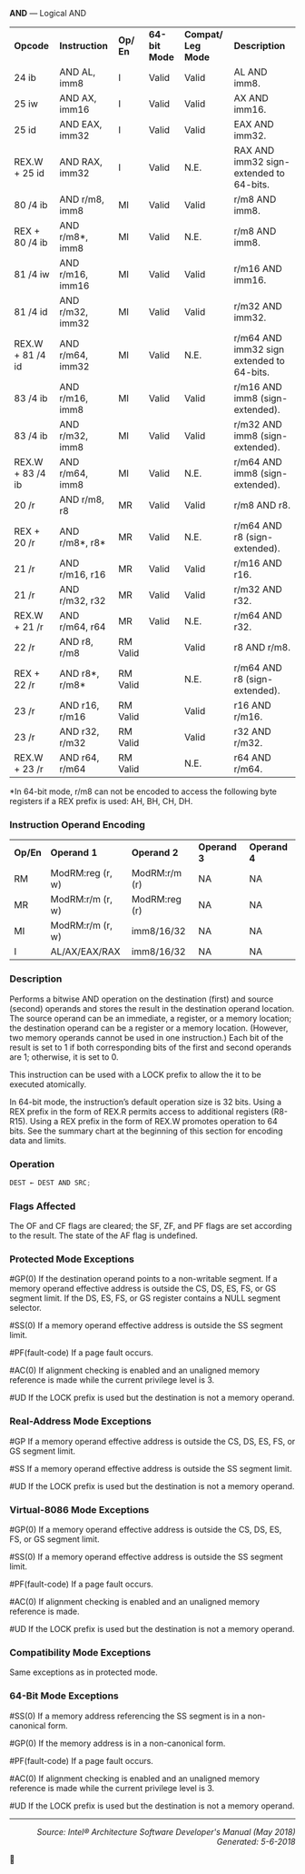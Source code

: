 <b>AND</b> — Logical AND
<table>
	<tr>
		<td><b>Opcode</b></td>
		<td><b>Instruction</b></td>
		<td><b>Op/ En</b></td>
		<td><b>64-bit Mode</b></td>
		<td><b>Compat/ Leg Mode</b></td>
		<td><b>Description</b></td>
	</tr>
	<tr>
		<td>24 ib</td>
		<td>AND AL, imm8</td>
		<td>I</td>
		<td>Valid</td>
		<td>Valid</td>
		<td>AL AND imm8.</td>
	</tr>
	<tr>
		<td>25 iw</td>
		<td>AND AX, imm16</td>
		<td>I</td>
		<td>Valid</td>
		<td>Valid</td>
		<td>AX AND imm16.</td>
	</tr>
	<tr>
		<td>25 id</td>
		<td>AND EAX, imm32</td>
		<td>I</td>
		<td>Valid</td>
		<td>Valid</td>
		<td>EAX AND imm32.</td>
	</tr>
	<tr>
		<td>REX.W + 25 id</td>
		<td>AND RAX, imm32</td>
		<td>I</td>
		<td>Valid</td>
		<td>N.E.</td>
		<td>RAX AND imm32 sign-extended to 64-bits.</td>
	</tr>
	<tr>
		<td>80 /4 ib</td>
		<td>AND r/m8, imm8</td>
		<td>MI</td>
		<td>Valid</td>
		<td>Valid</td>
		<td>r/m8 AND imm8.</td>
	</tr>
	<tr>
		<td>REX + 80 /4 ib</td>
		<td>AND r/m8*, imm8</td>
		<td>MI</td>
		<td>Valid</td>
		<td>N.E.</td>
		<td>r/m8 AND imm8.</td>
	</tr>
	<tr>
		<td>81 /4 iw</td>
		<td>AND r/m16, imm16</td>
		<td>MI</td>
		<td>Valid</td>
		<td>Valid</td>
		<td>r/m16 AND imm16.</td>
	</tr>
	<tr>
		<td>81 /4 id</td>
		<td>AND r/m32, imm32</td>
		<td>MI</td>
		<td>Valid</td>
		<td>Valid</td>
		<td>r/m32 AND imm32.</td>
	</tr>
	<tr>
		<td>REX.W + 81 /4 id</td>
		<td>AND r/m64, imm32</td>
		<td>MI</td>
		<td>Valid</td>
		<td>N.E.</td>
		<td>r/m64 AND imm32 sign extended to 64-bits.</td>
	</tr>
	<tr>
		<td>83 /4 ib</td>
		<td>AND r/m16, imm8</td>
		<td>MI</td>
		<td>Valid</td>
		<td>Valid</td>
		<td>r/m16 AND imm8 (sign-extended).</td>
	</tr>
	<tr>
		<td>83 /4 ib</td>
		<td>AND r/m32, imm8</td>
		<td>MI</td>
		<td>Valid</td>
		<td>Valid</td>
		<td>r/m32 AND imm8 (sign-extended).</td>
	</tr>
	<tr>
		<td>REX.W + 83 /4 ib</td>
		<td>AND r/m64, imm8</td>
		<td>MI</td>
		<td>Valid</td>
		<td>N.E.</td>
		<td>r/m64 AND imm8 (sign-extended).</td>
	</tr>
	<tr>
		<td>20 /r</td>
		<td>AND r/m8, r8</td>
		<td>MR</td>
		<td>Valid</td>
		<td>Valid</td>
		<td>r/m8 AND r8.</td>
	</tr>
	<tr>
		<td>REX + 20 /r</td>
		<td>AND r/m8*, r8*</td>
		<td>MR</td>
		<td>Valid</td>
		<td>N.E.</td>
		<td>r/m64 AND r8 (sign-extended).</td>
	</tr>
	<tr>
		<td>21 /r</td>
		<td>AND r/m16, r16</td>
		<td>MR</td>
		<td>Valid</td>
		<td>Valid</td>
		<td>r/m16 AND r16.</td>
	</tr>
	<tr>
		<td>21 /r</td>
		<td>AND r/m32, r32</td>
		<td>MR</td>
		<td>Valid</td>
		<td>Valid</td>
		<td>r/m32 AND r32.</td>
	</tr>
	<tr>
		<td>REX.W + 21 /r</td>
		<td>AND r/m64, r64</td>
		<td>MR</td>
		<td>Valid</td>
		<td>N.E.</td>
		<td>r/m64 AND r32.</td>
	</tr>
	<tr>
		<td>22 /r</td>
		<td>AND r8, r/m8</td>
		<td>RM Valid</td>
		<td></td>
		<td>Valid</td>
		<td>r8 AND r/m8.</td>
	</tr>
	<tr>
		<td>REX + 22 /r</td>
		<td>AND r8*, r/m8*</td>
		<td>RM Valid</td>
		<td></td>
		<td>N.E.</td>
		<td>r/m64 AND r8 (sign-extended).</td>
	</tr>
	<tr>
		<td>23 /r</td>
		<td>AND r16, r/m16</td>
		<td>RM Valid</td>
		<td></td>
		<td>Valid</td>
		<td>r16 AND r/m16.</td>
	</tr>
	<tr>
		<td>23 /r</td>
		<td>AND r32, r/m32</td>
		<td>RM Valid</td>
		<td></td>
		<td>Valid</td>
		<td>r32 AND r/m32.</td>
	</tr>
	<tr>
		<td>REX.W + 23 /r</td>
		<td>AND r64, r/m64</td>
		<td>RM Valid</td>
		<td></td>
		<td>N.E.</td>
		<td>r64 AND r/m64.</td>
	</tr>
</table>

\*In 64-bit mode, r/m8 can not be encoded to access the following byte registers if a REX prefix is used: AH, BH, CH, DH.

### Instruction Operand Encoding
<table>
	<tr>
		<td><b>Op/En</b></td>
		<td><b>Operand 1</b></td>
		<td><b>Operand 2</b></td>
		<td><b>Operand 3</b></td>
		<td><b>Operand 4</b></td>
	</tr>
	<tr>
		<td>RM</td>
		<td>ModRM:reg (r, w)</td>
		<td>ModRM:r/m (r)</td>
		<td>NA</td>
		<td>NA</td>
	</tr>
	<tr>
		<td>MR</td>
		<td>ModRM:r/m (r, w)</td>
		<td>ModRM:reg (r)</td>
		<td>NA</td>
		<td>NA</td>
	</tr>
	<tr>
		<td>MI</td>
		<td>ModRM:r/m (r, w)</td>
		<td>imm8/16/32</td>
		<td>NA</td>
		<td>NA</td>
	</tr>
	<tr>
		<td>I</td>
		<td>AL/AX/EAX/RAX</td>
		<td>imm8/16/32</td>
		<td>NA</td>
		<td>NA</td>
	</tr>
</table>


### Description
Performs a bitwise AND operation on the destination (first) and source (second) operands and stores the result in
the destination operand location. The source operand can be an immediate, a register, or a memory location; the
destination operand can be a register or a memory location. (However, two memory operands cannot be used in
one instruction.) Each bit of the result is set to 1 if both corresponding bits of the first and second operands are 1;
otherwise, it is set to 0.

This instruction can be used with a LOCK prefix to allow the it to be executed atomically.

In 64-bit mode, the instruction’s default operation size is 32 bits. Using a REX prefix in the form of REX.R permits
access to additional registers (R8-R15). Using a REX prefix in the form of REX.W promotes operation to 64 bits. See
the summary chart at the beginning of this section for encoding data and limits.

### Operation

```java
DEST ← DEST AND SRC;
```
### Flags Affected
The OF and CF flags are cleared; the SF, ZF, and PF flags are set according to the result. The state of the AF flag is
undefined.

### Protected Mode Exceptions

<p>#GP(0)
If the destination operand points to a non-writable segment.
If a memory operand effective address is outside the CS, DS, ES, FS, or GS segment limit.
If the DS, ES, FS, or GS register contains a NULL segment selector.
<p>#SS(0)
If a memory operand effective address is outside the SS segment limit.
<p>#PF(fault-code)
If a page fault occurs.
<p>#AC(0)
If alignment checking is enabled and an unaligned memory reference is made while the
current privilege level is 3.
<p>#UD
If the LOCK prefix is used but the destination is not a memory operand.

### Real-Address Mode Exceptions

<p>#GP
If a memory operand effective address is outside the CS, DS, ES, FS, or GS segment limit.
<p>#SS
If a memory operand effective address is outside the SS segment limit.
<p>#UD
If the LOCK prefix is used but the destination is not a memory operand.

### Virtual-8086 Mode Exceptions

<p>#GP(0)
If a memory operand effective address is outside the CS, DS, ES, FS, or GS segment limit.
<p>#SS(0)
If a memory operand effective address is outside the SS segment limit.
<p>#PF(fault-code)
If a page fault occurs.
<p>#AC(0)
If alignment checking is enabled and an unaligned memory reference is made.
<p>#UD
If the LOCK prefix is used but the destination is not a memory operand.

### Compatibility Mode Exceptions

Same exceptions as in protected mode.

### 64-Bit Mode Exceptions

<p>#SS(0)
If a memory address referencing the SS segment is in a non-canonical form.
<p>#GP(0)
If the memory address is in a non-canonical form.
<p>#PF(fault-code)
If a page fault occurs.
<p>#AC(0)
If alignment checking is enabled and an unaligned memory reference is made while the
current privilege level is 3.
<p>#UD
If the LOCK prefix is used but the destination is not a memory operand.

 --- 
<p align="right"><i>Source: Intel® Architecture Software Developer's Manual (May 2018)<br>Generated: 5-6-2018</i></p>
